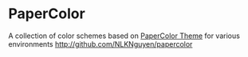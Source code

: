 # PaperColor
A collection of color schemes based on [PaperColor Theme](http://github.com/NLKNguyen/papercolor-theme) for various environments http://github.com/NLKNguyen/papercolor
